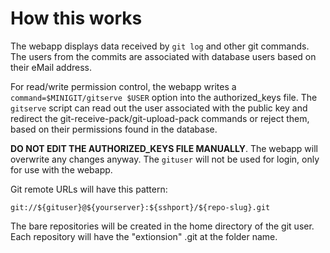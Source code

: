 # How this works

The webapp displays data received by `git log` and other git commands. The users from the commits are associated with database users based on their eMail address.

For read/write permission control, the webapp writes a `command=$MINIGIT/gitserve $USER` option into the authorized\_keys file. The `gitserve` script can read out the user associated with the public key and redirect the git-receive-pack/git-upload-pack commands or reject them, based on their permissions found in the database.

**DO NOT EDIT THE AUTHORIZED_KEYS FILE MANUALLY**. The webapp will overwrite any changes anyway. The `gituser` will not be used for login, only for use with the webapp.

Git remote URLs will have this pattern:

    git://${gituser}@${yourserver}:${sshport}/${repo-slug}.git

The bare repositories will be created in the home directory of the git user. Each repository will have the "extionsion" .git at the folder name.
